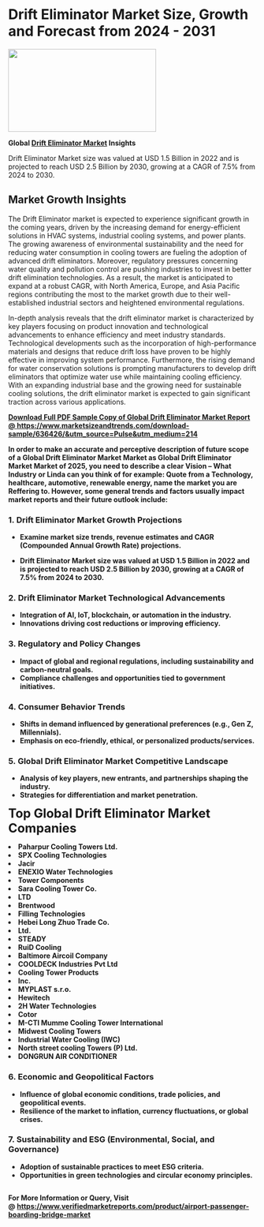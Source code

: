 <H1>Drift Eliminator Market Size, Growth and Forecast from 2024 - 2031</H1><img class="aligncenter size-medium wp-image-584254" src="https://thirdeyenews.in/wp-content/uploads/2024/09/Global-Market-Research-300x168.jpeg" alt="" width="300" height="168" /><p><strong>Global&nbsp;<a href="https://www.marketsizeandtrends.com/download-sample/636426/&amp;utm_source=Pulse&amp;utm_medium=214">Drift Eliminator Market</a> Insights</strong></p><p>Drift Eliminator Market size was valued at USD 1.5 Billion in 2022 and is projected to reach USD 2.5 Billion by 2030, growing at a CAGR of 7.5% from 2024 to 2030.</p><p><h2>Market Growth Insights</h2> <p>The Drift Eliminator market is expected to experience significant growth in the coming years, driven by the increasing demand for energy-efficient solutions in HVAC systems, industrial cooling systems, and power plants. The growing awareness of environmental sustainability and the need for reducing water consumption in cooling towers are fueling the adoption of advanced drift eliminators. Moreover, regulatory pressures concerning water quality and pollution control are pushing industries to invest in better drift elimination technologies. As a result, the market is anticipated to expand at a robust CAGR, with North America, Europe, and Asia Pacific regions contributing the most to the market growth due to their well-established industrial sectors and heightened environmental regulations.</p> <p><strong><a href="#"></a></strong></p> <p>In-depth analysis reveals that the drift eliminator market is characterized by key players focusing on product innovation and technological advancements to enhance efficiency and meet industry standards. Technological developments such as the incorporation of high-performance materials and designs that reduce drift loss have proven to be highly effective in improving system performance. Furthermore, the rising demand for water conservation solutions is prompting manufacturers to develop drift eliminators that optimize water use while maintaining cooling efficiency. With an expanding industrial base and the growing need for sustainable cooling solutions, the drift eliminator market is expected to gain significant traction across various applications.</p> <p><strong><a href="#"></p><p><span class=""><strong>Download Full PDF Sample Copy of Global Drift Eliminator Market Report</strong> @ <a href="https://www.marketsizeandtrends.com/download-sample/636426/&amp;utm_source=Pulse&amp;utm_medium=214" target="_blank">https://www.marketsizeandtrends.com/download-sample/636426/&amp;utm_source=Pulse&amp;utm_medium=214</a></span></p><p>In order to make an accurate and perceptive description of future scope of a Global&nbsp;Drift Eliminator Market Market as Global&nbsp;Drift Eliminator Market Market of 2025, you need to describe a clear Vision &ndash; What Industry or Linda can you think of for example: Quote from a Technology, healthcare, automotive, renewable energy, name the market you are Reffering to. However, some general trends and factors usually impact market reports and their future outlook include:</p><h3>1.&nbsp;<strong>Drift Eliminator Market Growth Projections</strong></h3><ul><li>Examine market size trends, revenue estimates and CAGR (Compounded Annual Growth Rate) projections.</li><li><p>Drift Eliminator Market size was valued at USD 1.5 Billion in 2022 and is projected to reach USD 2.5 Billion by 2030, growing at a CAGR of 7.5% from 2024 to 2030.</p></li></ul><h3>2.&nbsp;<strong>Drift Eliminator Market Technological Advancements</strong></h3><ul><li>Integration of AI, IoT, blockchain, or automation in the industry.</li><li>Innovations driving cost reductions or improving efficiency.</li></ul><h3>3.&nbsp;<strong>Regulatory and Policy Changes</strong></h3><ul><li>Impact of global and regional regulations, including sustainability and carbon-neutral goals.</li><li>Compliance challenges and opportunities tied to government initiatives.</li></ul><h3>4.&nbsp;<strong>Consumer Behavior Trends</strong></h3><ul><li>Shifts in demand influenced by generational preferences (e.g., Gen Z, Millennials).</li><li>Emphasis on eco-friendly, ethical, or personalized products/services.</li></ul><h3>5.&nbsp;<strong>Global Drift Eliminator Market Competitive Landscape</strong></h3><ul><li>Analysis of key players, new entrants, and partnerships shaping the industry.</li><li>Strategies for differentiation and market penetration.</li></ul><p data-pm-slice="1 1 []"><span style="color: inherit; font-family: inherit; font-size: 25px;">Top Global Drift Eliminator Market Companies</span></p><div class="" data-test-id=""><p><li>Paharpur Cooling Towers Ltd.</li><li> SPX Cooling Technologies</li><li> Jacir</li><li> ENEXIO Water Technologies</li><li> Tower Components</li><li> Sara Cooling Tower Co.</li><li>LTD</li><li> Brentwood</li><li> Filling Technologies</li><li> Hebei Long Zhuo Trade Co.</li><li> Ltd.</li><li> STEADY</li><li> RuiD Cooling</li><li> Baltimore Aircoil Company</li><li> COOLDECK Industries Pvt Ltd</li><li> Cooling Tower Products</li><li> Inc.</li><li> MYPLAST s.r.o.</li><li> Hewitech</li><li> 2H Water Technologies</li><li> Cotor</li><li> M-CTI Mumme Cooling Tower International</li><li> Midwest Cooling Towers</li><li> Industrial Water Cooling (IWC)</li><li> North street cooling Towers (P) Ltd.</li><li> DONGRUN AIR CONDITIONER</li></p></div><h3>6.&nbsp;<strong>Economic and Geopolitical Factors</strong></h3><ul><li>Influence of global economic conditions, trade policies, and geopolitical events.</li><li>Resilience of the market to inflation, currency fluctuations, or global crises.</li></ul><h3>7.&nbsp;<strong>Sustainability and ESG (Environmental, Social, and Governance)</strong></h3><ul><li>Adoption of sustainable practices to meet ESG criteria.</li><li>Opportunities in green technologies and circular economy principles.</li></ul><h2><strong style="font-size: 14px;">For More Information or Query, Visit @&nbsp;</strong><a style="background-color: #ffffff; font-size: 14px;" href="https://www.marketsizeandtrends.com/report/drift-eliminator-market/" target="_blank">https://www.verifiedmarketreports.com/product/airport-passenger-boarding-bridge-market</a></h2>
